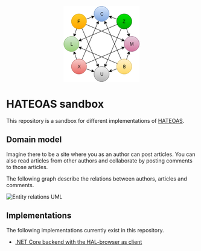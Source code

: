 <div align="center">
  <img src="doc/resources/logo.png">
</div>

# HATEOAS sandbox

This repository is a sandbox for different implementations of [HATEOAS](https://en.wikipedia.org/wiki/HATEOAS).

## Domain model

Imagine there to be a site where you as an author can post articles. You can also read articles from other authors and collaborate by posting comments to those articles.

The following graph describe the relations between authors, articles and comments.

![Entity relations UML](https://g.gravizo.com/source/custom_relations_uml?https%3A%2F%2Fraw.githubusercontent.com%2FFantasticFiasco%2Fsandbox-hateoas%2Fdocs%2Freadme%2Fdoc%2FUML.md)

## Implementations

The following implementations currently exist in this repository.

- [.NET Core backend with the HAL-browser as client](./src/hal/dotnet-and-hal-browser)